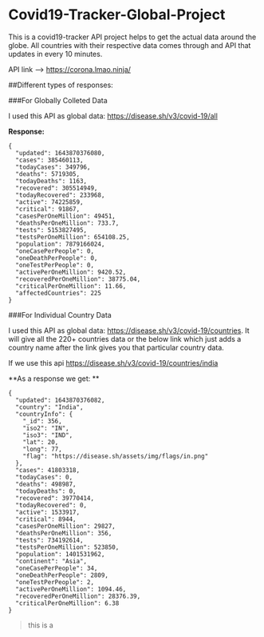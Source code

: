 # Covid19-Tracker-Global-Project

This is a covid19-tracker API project helps to get the actual data around the globe. All countries with their respective data comes through and API that updates in every 10 minutes.

API link --> https://corona.lmao.ninja/

##Different types of responses:

###For Globally Colleted Data

I used this API as global data: https://disease.sh/v3/covid-19/all

**Response:**
```
{
  "updated": 1643870376080,
  "cases": 385460113,
  "todayCases": 349796,
  "deaths": 5719305,
  "todayDeaths": 1163,
  "recovered": 305514949,
  "todayRecovered": 233968,
  "active": 74225859,
  "critical": 91867,
  "casesPerOneMillion": 49451,
  "deathsPerOneMillion": 733.7,
  "tests": 5153827495,
  "testsPerOneMillion": 654108.25,
  "population": 7879166024,
  "oneCasePerPeople": 0,
  "oneDeathPerPeople": 0,
  "oneTestPerPeople": 0,
  "activePerOneMillion": 9420.52,
  "recoveredPerOneMillion": 38775.04,
  "criticalPerOneMillion": 11.66,
  "affectedCountries": 225
}
```

###For Individual Country Data

I used this API as global data: https://disease.sh/v3/covid-19/countries. It will give all the 220+ countries data or the below link which just adds a country name after the link gives you that particular country data.

If we use this api https://disease.sh/v3/covid-19/countries/india 

**As a response we get: **
```
{
  "updated": 1643870376082,
  "country": "India",
  "countryInfo": {
    "_id": 356,
    "iso2": "IN",
    "iso3": "IND",
    "lat": 20,
    "long": 77,
    "flag": "https://disease.sh/assets/img/flags/in.png"
  },
  "cases": 41803318,
  "todayCases": 0,
  "deaths": 498987,
  "todayDeaths": 0,
  "recovered": 39770414,
  "todayRecovered": 0,
  "active": 1533917,
  "critical": 8944,
  "casesPerOneMillion": 29827,
  "deathsPerOneMillion": 356,
  "tests": 734192614,
  "testsPerOneMillion": 523850,
  "population": 1401531962,
  "continent": "Asia",
  "oneCasePerPeople": 34,
  "oneDeathPerPeople": 2809,
  "oneTestPerPeople": 2,
  "activePerOneMillion": 1094.46,
  "recoveredPerOneMillion": 28376.39,
  "criticalPerOneMillion": 6.38
}
```
> this is a 







